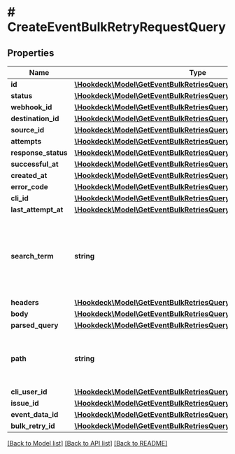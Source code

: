 # # CreateEventBulkRetryRequestQuery

## Properties

Name | Type | Description | Notes
------------ | ------------- | ------------- | -------------
**id** | [**\Hookdeck\Model\GetEventBulkRetriesQueryParameterId**](GetEventBulkRetriesQueryParameterId.md) |  | [optional]
**status** | [**\Hookdeck\Model\GetEventBulkRetriesQueryParameterStatus**](GetEventBulkRetriesQueryParameterStatus.md) |  | [optional]
**webhook_id** | [**\Hookdeck\Model\GetEventBulkRetriesQueryParameterWebhookId**](GetEventBulkRetriesQueryParameterWebhookId.md) |  | [optional]
**destination_id** | [**\Hookdeck\Model\GetEventBulkRetriesQueryParameterDestinationId**](GetEventBulkRetriesQueryParameterDestinationId.md) |  | [optional]
**source_id** | [**\Hookdeck\Model\GetEventBulkRetriesQueryParameterSourceId**](GetEventBulkRetriesQueryParameterSourceId.md) |  | [optional]
**attempts** | [**\Hookdeck\Model\GetEventBulkRetriesQueryParameterAttempts**](GetEventBulkRetriesQueryParameterAttempts.md) |  | [optional]
**response_status** | [**\Hookdeck\Model\GetEventBulkRetriesQueryParameterResponseStatus**](GetEventBulkRetriesQueryParameterResponseStatus.md) |  | [optional]
**successful_at** | [**\Hookdeck\Model\GetEventBulkRetriesQueryParameterSuccessfulAt**](GetEventBulkRetriesQueryParameterSuccessfulAt.md) |  | [optional]
**created_at** | [**\Hookdeck\Model\GetEventBulkRetriesQueryParameterCreatedAt**](GetEventBulkRetriesQueryParameterCreatedAt.md) |  | [optional]
**error_code** | [**\Hookdeck\Model\GetEventBulkRetriesQueryParameterErrorCode**](GetEventBulkRetriesQueryParameterErrorCode.md) |  | [optional]
**cli_id** | [**\Hookdeck\Model\GetEventBulkRetriesQueryParameterCliId**](GetEventBulkRetriesQueryParameterCliId.md) |  | [optional]
**last_attempt_at** | [**\Hookdeck\Model\GetEventBulkRetriesQueryParameterLastAttemptAt**](GetEventBulkRetriesQueryParameterLastAttemptAt.md) |  | [optional]
**search_term** | **string** | URL Encoded string of the value to match partially to the body, headers, parsed_query or path | [optional]
**headers** | [**\Hookdeck\Model\GetEventBulkRetriesQueryParameterHeaders**](GetEventBulkRetriesQueryParameterHeaders.md) |  | [optional]
**body** | [**\Hookdeck\Model\GetEventBulkRetriesQueryParameterBody**](GetEventBulkRetriesQueryParameterBody.md) |  | [optional]
**parsed_query** | [**\Hookdeck\Model\GetEventBulkRetriesQueryParameterParsedQuery**](GetEventBulkRetriesQueryParameterParsedQuery.md) |  | [optional]
**path** | **string** | URL Encoded string of the value to match partially to the path | [optional]
**cli_user_id** | [**\Hookdeck\Model\GetEventBulkRetriesQueryParameterCliUserId**](GetEventBulkRetriesQueryParameterCliUserId.md) |  | [optional]
**issue_id** | [**\Hookdeck\Model\GetEventBulkRetriesQueryParameterIssueId**](GetEventBulkRetriesQueryParameterIssueId.md) |  | [optional]
**event_data_id** | [**\Hookdeck\Model\GetEventBulkRetriesQueryParameterIssueId**](GetEventBulkRetriesQueryParameterIssueId.md) |  | [optional]
**bulk_retry_id** | [**\Hookdeck\Model\GetEventBulkRetriesQueryParameterIssueId**](GetEventBulkRetriesQueryParameterIssueId.md) |  | [optional]

[[Back to Model list]](../../README.md#models) [[Back to API list]](../../README.md#endpoints) [[Back to README]](../../README.md)
